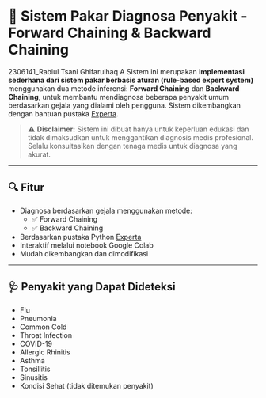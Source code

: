 
# 🧠 Sistem Pakar Diagnosa Penyakit - Forward Chaining & Backward Chaining
2306141_Rabiul Tsani Ghifarulhaq A
Sistem ini merupakan **implementasi sederhana dari sistem pakar berbasis aturan (rule-based expert system)** menggunakan dua metode inferensi: **Forward Chaining** dan **Backward Chaining**, untuk membantu mendiagnosa beberapa penyakit umum berdasarkan gejala yang dialami oleh pengguna. Sistem dikembangkan dengan bantuan pustaka [Experta](https://github.com/noxdafox/experta).

> ⚠️ **Disclaimer:** Sistem ini dibuat hanya untuk keperluan edukasi dan tidak dimaksudkan untuk menggantikan diagnosis medis profesional. Selalu konsultasikan dengan tenaga medis untuk diagnosa yang akurat.

---

## 🔍 Fitur

- Diagnosa berdasarkan gejala menggunakan metode:
  - ✅ Forward Chaining
  - ✅ Backward Chaining
- Berdasarkan pustaka Python [Experta](https://github.com/noxdafox/experta)
- Interaktif melalui notebook Google Colab
- Mudah dikembangkan dan dimodifikasi

---

## 🩺 Penyakit yang Dapat Dideteksi

- Flu  
- Pneumonia  
- Common Cold  
- Throat Infection  
- COVID-19  
- Allergic Rhinitis  
- Asthma  
- Tonsillitis  
- Sinusitis  
- Kondisi Sehat (tidak ditemukan penyakit)

